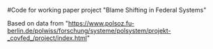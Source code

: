 #Code for working paper project "Blame Shifting in Federal Systems" 

Based on data from "https://www.polsoz.fu-berlin.de/polwiss/forschung/systeme/polsystem/projekt-_covfed_/project/index.html"
